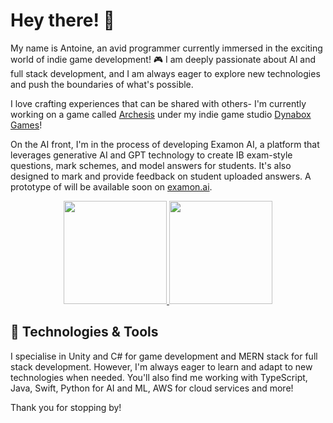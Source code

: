 # Hey there! 👋

My name is Antoine, an avid programmer currently immersed in the exciting world of indie game development! 🎮 I am deeply passionate about AI and full stack development, and I am always eager to explore new technologies and push the boundaries of what's possible.

I love crafting experiences that can be shared with others- I'm currently working on a game called [Archesis](https://store.steampowered.com/app/2369930/Archesis/) under my indie game studio [Dynabox Games](https://www.dynaboxgames.com)!

On the AI front, I'm in the process of developing Examon AI, a platform that leverages generative AI and GPT technology to create IB exam-style questions, mark schemes, and model answers for students. It's also designed to mark and provide feedback on student uploaded answers. A prototype of will be available soon on [examon.ai](https://www.examon.ai).


<p align="center">
  <a href="https://github.com/antoinekllee">
    <img height="165em" src="https://github-readme-stats.vercel.app/api?username=antoinekllee&show_icons=true&theme=dracula&include_all_commits" />
  </a>
  <a href="https://github.com/antoinekllee">
    <img height="165em" src="https://github-readme-stats.vercel.app/api/top-langs/?username=antoinekllee&langs_count=8&layout=compact&theme=dracula&exclude_repo=The-Shadow-Crossing,Warlandia,Synergy-Interactive-Game" />
  </a>
</p>

## 🔧 Technologies & Tools

I specialise in Unity and C# for game development and MERN stack for full stack development. However, I'm always eager to learn and adapt to new technologies when needed. You'll also find me working with TypeScript, Java, Swift, Python for AI and ML, AWS for cloud services and more! 

Thank you for stopping by!
